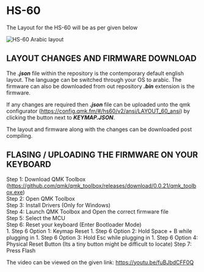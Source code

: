 # HS-60
The Layout for the HS-60 will be as per given below

![HS-60 Arabic layout](https://user-images.githubusercontent.com/84006123/124348362-1e875700-dc07-11eb-8362-a15b58cf5734.png)

## LAYOUT CHANGES AND FIRMWARE DOWNLOAD

The __*.json*__ file within the repository is the contemporary default english layout. The language can be switched through your OS to arabic.
The firmware can also be downloaded from out repository __*.bin*__ extension is the firmware.

If any changes are required then __*.json*__ file can be uploaded unto the qmk configurator (https://config.qmk.fm/#/hs60/v2/ansi/LAYOUT_60_ansi) by clicking the button next to __*KEYMAP.JSON*__.

The layout and firmware along with the changes can be downloaded post compiling.

## FLASING / UPLOADING THE FIRMWARE ON YOUR KEYBOARD

Step 1: Download QMK Toolbox (https://github.com/qmk/qmk_toolbox/releases/download/0.0.21/qmk_toolbox.exe) \
Step 2: Open QMK Toolbox \
Step 3: Install Drivers (Only for Windows) \
Step 4: Launch QMK Toolbox and Open the correct firmware file \
Step 5: Select the MCU \
Step 6: Reset your keyboard (Enter Bootloader Mode) \
      1. Step 6 Option 1: Keymap Reset
      1. Step 6 Option 2: Hold Space + B while plugging in
      1. Step 6 Option 3: Hold Esc while plugging in
      1. Step 6 Option 4: Physical Reset Button (Its a tiny button might be difficult to locate)
Step 7: Press Flash

The video can be viewed on the given link: https://youtu.be/fuBJbdCFF0Q
